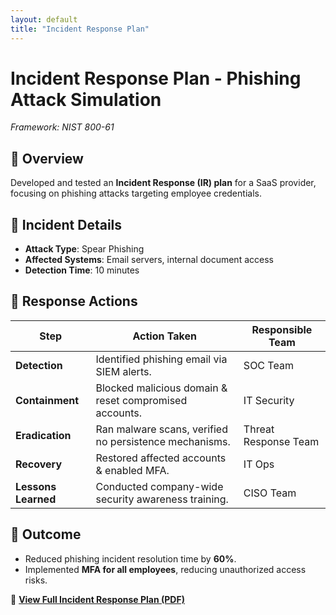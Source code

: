 ```yaml
---
layout: default
title: "Incident Response Plan"
---
```


# **Incident Response Plan - Phishing Attack Simulation**
*Framework: NIST 800-61*

## **🔹 Overview**
Developed and tested an **Incident Response (IR) plan** for a SaaS provider, focusing on phishing attacks targeting employee credentials.

## **🔹 Incident Details**
- **Attack Type**: Spear Phishing  
- **Affected Systems**: Email servers, internal document access  
- **Detection Time**: 10 minutes  

## **🔹 Response Actions**
| **Step** | **Action Taken** | **Responsible Team** |
|----------|----------------|----------------|
| **Detection** | Identified phishing email via SIEM alerts. | SOC Team |
| **Containment** | Blocked malicious domain & reset compromised accounts. | IT Security |
| **Eradication** | Ran malware scans, verified no persistence mechanisms. | Threat Response Team |
| **Recovery** | Restored affected accounts & enabled MFA. | IT Ops |
| **Lessons Learned** | Conducted company-wide security awareness training. | CISO Team |

## **🔹 Outcome**
- Reduced phishing incident resolution time by **60%**.  
- Implemented **MFA for all employees**, reducing unauthorized access risks.  

🔗 **[View Full Incident Response Plan (PDF)](incident-response.pdf)**
